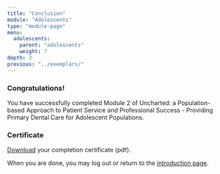 ```yaml
---
title: "Conclusion"
module: "Adolescents"
type: "module-page"
menu:
  adolescents:
    parent: "adolescents"
    weight: 7
depth: 3
previous: "../exemplars/"
---
```

<h3>Congratulations!</h3><div class="pageblock"><p>You have successfully completed Module 2 of Uncharted: a Population-based Approach to Patient Service and Professional Success - Providing Primary Dental Care for Adolescent Populations.</p>
</div><h3>Certificate</h3><div class="pageblock"><div class="maintext">
<p><a href="https://www1.columbia.edu/sec/ccnmtl/remote/static/pass/pdf/PASS_Adolescent_Completion_Certificate.pdf" target="blank">Download</a> your completion certificate (pdf).</p>
<p>When you are done, you may log out or return to the <a href="/">introduction page</a>.</p>
</div>
</div>